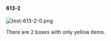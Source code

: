 #### 613-2
![test-613-2-0.png](https://github.com/lil-lab/nlvr/raw/master/nlvr/test/images/6/test-613-2-0.png "test-613-2-0.png")

There are 2 boxes with only yellow items.